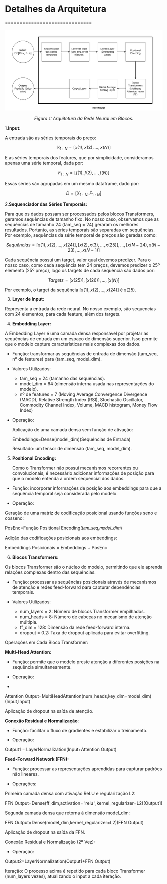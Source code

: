 # Detalhes da Arquitetura ##
==============================
<div align="center">
    <img src="../Arquitetura_Blocos.png" alt="Arquitetura em Blocos" title="Arquitetura em Blocos" />
    <p><em>Figura 1: Arquitetura da Rede Neural em Blocos.</em></p>
</div>


1.**Input:**

A entrada são as séries temporais do preço:

$$ X_{1:N} = [x(1), x(2), ..., x(N)] $$

E as séries temporais dos features, que por simplicidade, consideramos apenas uma série temporal, dada por:

$$ F_{1:N} = [f(1), f(2), ..., f(N)] $$

Essas séries são agrupadas em um mesmo dataframe, dado por:

$$ D = [X_{1:N},F_{1:N}] $$ 

2.**Sequenciador das Séries Temporais:**

Para que os dados possam ser processados pelos blocos Transformers, geramos sequências de tamanho fixo. No nosso caso, observamos que as sequências de tamanho 24 (tam_seq = 24) geraram os melhores resultados. Portanto, as séries temporais são separadas em sequências. Por exemplo, sequências da série temporal de preços são geradas como:

$$ Sequências = [{x(1), x(2), ..., x(24)}] , [{x(2), x(3), ..., x(25)}], ..., [{x(N-24), x(N-23), ..., x(N-1)}] $$

Cada sequência possui um target, valor qual devemos predizer. Para o nosso caso, como cada sequência tem 24 preços, devemos predizer o 25º elemento (25º preço), logo os targets de cada sequência são dados por:

$$ Targets = [x(25)] , [x(26)], ..., [x(N)] $$

Por exemplo, o target da sequência $[{x(1), x(2), ..., x(24)}]$ é $x(25)$.

3. **Layer de Input:**

Representa a entrada da rede neural. No nosso exemplo, são sequencias com 24 elementos, para cada feature, além dos targets.

4. **Embedding Layer:**

A Embedding Layer é uma camada densa responsável por projetar as sequências de entrada em um espaço de dimensão superior. Isso permite que o modelo capture características mais complexas dos dados.

- Função: transformar as sequências de entrada de dimensão (tam_seq, nº de features) para (tam_seq, model_dim).
  
- Valores Utilizados:
  
  - tam_seq = 24  (tamanho das sequências).
  - model_dim = 64 (dimensão interna usada nas representações do modelo).
  - nº de features = 7 (Moving Average Convergence Divergence (MACD), Relative Strength Index (RSI), Stochastic Oscillator, Commodity Channel Index, Volume, MACD histogram, Money Flow Index)
  
- Operação:
 
  Aplicação de uma camada densa sem função de ativação:
  
  Embeddings=Dense(model_dim)(Sequências de Entrada)

  Resultado: um tensor de dimensão (tam_seq, model_dim).

5. **Positional Encoding:**

   Como o Transformer não possui mecanismos recorrentes ou convolucionais, é necessário adicionar informações de posição para que o modelo entenda a ordem sequencial dos dados.

- Função: incorporar informações de posição aos embeddings para que a sequência temporal seja considerada pelo modelo.
 
- Operação:

Geração de uma matriz de codificação posicional usando funções seno e cosseno:

PosEnc=Função Positional Encoding(𝑡𝑎𝑚_𝑠𝑒𝑞,𝑚𝑜𝑑𝑒𝑙_𝑑𝑖𝑚)

Adição das codificações posicionais aos embeddings:

Embeddings Posicionais = Embeddings + PosEnc

6. **Blocos Transformers:**

Os blocos Transformer são o núcleo do modelo, permitindo que ele aprenda relações complexas dentro das sequências.

- Função: processar as sequências posicionais através de mecanismos de atenção e redes feed-forward para capturar dependências temporais.

- Valores Utilizados:
  
  - num_layers = 2: Número de blocos Transformer empilhados.
  - num_heads = 8: Número de cabeças no mecanismo de atenção múltipla.
  - ff_dim = 128: Dimensão da rede feed-forward interna.
  - dropout = 0.2: Taxa de dropout aplicada para evitar overfitting.
     
Operações em Cada Bloco Transformer:

**Multi-Head Attention:**

- Função: permite que o modelo preste atenção a diferentes posições na sequência simultaneamente.
 
- Operação:
- 
Attention Output=MultiHeadAttention(num_heads,key_dim=model_dim)(Input,Input)

Aplicação de dropout na saída de atenção.


**Conexão Residual e Normalização**:

- Função: facilitar o fluxo de gradientes e estabilizar o treinamento.

- Operação: 

Output1 = LayerNormalization(Input+Attention Output)

**Feed-Forward Network (FFN):**

- Função: processar as representações aprendidas para capturar padrões não lineares.

- Operações:
  
Primeira camada densa com ativação ReLU e regularização L2:

FFN Output=Dense(ff_dim,activation= ′relu ′,kernel_regularizer=L2)(Output1)

Segunda camada densa que retorna à dimensão model_dim:

FFN Output=Dense(model_dim,kernel_regularizer=L2)(FFN Output)

Aplicação de dropout na saída da FFN.

Conexão Residual e Normalização (2º Vez):

- Operação:

Output2=LayerNormalization(Output1+FFN Output)

Iteração: O processo acima é repetido para cada bloco Transformer (num_layers vezes), atualizando o input a cada iteração.


